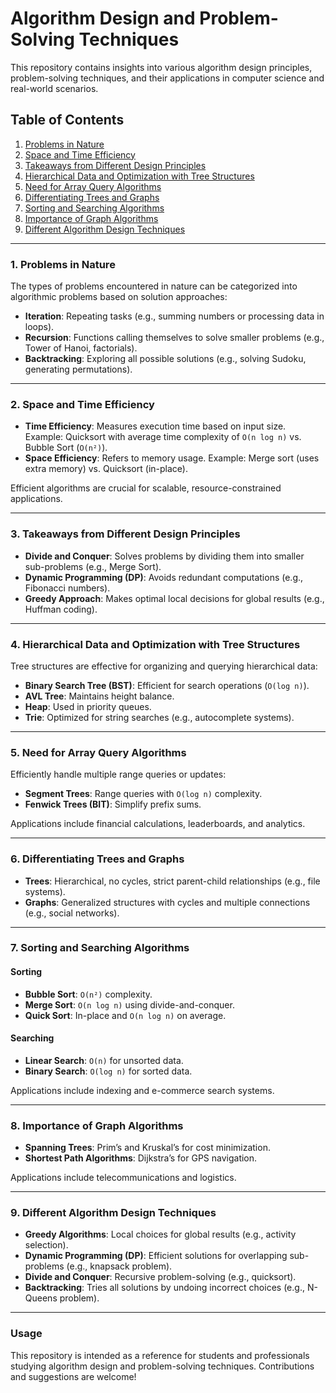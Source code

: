 # Algorithm Design and Problem-Solving Techniques

This repository contains insights into various algorithm design principles, problem-solving techniques, and their applications in computer science and real-world scenarios.

## Table of Contents
1. [Problems in Nature](#1-problems-in-nature)
2. [Space and Time Efficiency](#2-space-and-time-efficiency)
3. [Takeaways from Different Design Principles](#3-takeaways-from-different-design-principles)
4. [Hierarchical Data and Optimization with Tree Structures](#4-hierarchical-data-and-optimization-with-tree-structures)
5. [Need for Array Query Algorithms](#5-need-for-array-query-algorithms)
6. [Differentiating Trees and Graphs](#6-differentiating-trees-and-graphs)
7. [Sorting and Searching Algorithms](#7-sorting-and-searching-algorithms)
8. [Importance of Graph Algorithms](#8-importance-of-graph-algorithms)
9. [Different Algorithm Design Techniques](#9-different-algorithm-design-techniques)

---

### 1. Problems in Nature

The types of problems encountered in nature can be categorized into algorithmic problems based on solution approaches:
- **Iteration**: Repeating tasks (e.g., summing numbers or processing data in loops).
- **Recursion**: Functions calling themselves to solve smaller problems (e.g., Tower of Hanoi, factorials).
- **Backtracking**: Exploring all possible solutions (e.g., solving Sudoku, generating permutations).

---

### 2. Space and Time Efficiency

- **Time Efficiency**: Measures execution time based on input size. Example: Quicksort with average time complexity of `O(n log n)` vs. Bubble Sort (`O(n²)`).
- **Space Efficiency**: Refers to memory usage. Example: Merge sort (uses extra memory) vs. Quicksort (in-place).

Efficient algorithms are crucial for scalable, resource-constrained applications.

---

### 3. Takeaways from Different Design Principles

- **Divide and Conquer**: Solves problems by dividing them into smaller sub-problems (e.g., Merge Sort).
- **Dynamic Programming (DP)**: Avoids redundant computations (e.g., Fibonacci numbers).
- **Greedy Approach**: Makes optimal local decisions for global results (e.g., Huffman coding).

---

### 4. Hierarchical Data and Optimization with Tree Structures

Tree structures are effective for organizing and querying hierarchical data:
- **Binary Search Tree (BST)**: Efficient for search operations (`O(log n)`).
- **AVL Tree**: Maintains height balance.
- **Heap**: Used in priority queues.
- **Trie**: Optimized for string searches (e.g., autocomplete systems).

---

### 5. Need for Array Query Algorithms

Efficiently handle multiple range queries or updates:
- **Segment Trees**: Range queries with `O(log n)` complexity.
- **Fenwick Trees (BIT)**: Simplify prefix sums.

Applications include financial calculations, leaderboards, and analytics.

---

### 6. Differentiating Trees and Graphs

- **Trees**: Hierarchical, no cycles, strict parent-child relationships (e.g., file systems).
- **Graphs**: Generalized structures with cycles and multiple connections (e.g., social networks).

---

### 7. Sorting and Searching Algorithms

#### Sorting
- **Bubble Sort**: `O(n²)` complexity.
- **Merge Sort**: `O(n log n)` using divide-and-conquer.
- **Quick Sort**: In-place and `O(n log n)` on average.

#### Searching
- **Linear Search**: `O(n)` for unsorted data.
- **Binary Search**: `O(log n)` for sorted data.

Applications include indexing and e-commerce search systems.

---

### 8. Importance of Graph Algorithms

- **Spanning Trees**: Prim’s and Kruskal’s for cost minimization.
- **Shortest Path Algorithms**: Dijkstra’s for GPS navigation.

Applications include telecommunications and logistics.

---

### 9. Different Algorithm Design Techniques

- **Greedy Algorithms**: Local choices for global results (e.g., activity selection).
- **Dynamic Programming (DP)**: Efficient solutions for overlapping sub-problems (e.g., knapsack problem).
- **Divide and Conquer**: Recursive problem-solving (e.g., quicksort).
- **Backtracking**: Tries all solutions by undoing incorrect choices (e.g., N-Queens problem).

---

### Usage

This repository is intended as a reference for students and professionals studying algorithm design and problem-solving techniques. Contributions and suggestions are welcome!
